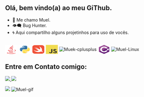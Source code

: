 ## Olá, bem vindo(a) ao meu GiThub.

- 🪪 Me chamo Muel.
- 👁️‍🗨️ Bug Hunter.                                          
- 🌀 Aqui compartilho alguns projetinhos para uso de vocês. 

<div style="display: inline_block"><br>
  <img align="center" alt="Muel-java" height="30" width="40" src="https://raw.githubusercontent.com/devicons/devicon/master/icons/java/java-plain.svg">
  <img align="center" alt="Muel-python" height="30" width="40" src="https://raw.githubusercontent.com/devicons/devicon/master/icons/python/python-original.svg">
  <img align="center" alt="Muel-Swift" height="30" width="40" src="https://raw.githubusercontent.com/devicons/devicon/master/icons/swift/swift-original.svg">
  <img align="center" alt="Muel-JavaS" height="30" width="40" src="https://raw.githubusercontent.com/devicons/devicon/master/icons/javascript/javascript-original.svg">
  <img align="center" alt="Muek-cplusplus" height="30" width="40" src="https://cdn.jsdelivr.net/gh/devicons/devicon@latest/icons/cplusplus/cplusplus-original.svg" />
  <img align="center" alt="Muel-Csharp" height="30" width="40" src="https://raw.githubusercontent.com/devicons/devicon/master/icons/csharp/csharp-original.svg"> 
  <img align="center" alt="Muel-Linux" height="30" width="40" src="https://cdn.jsdelivr.net/gh/devicons/devicon@latest/icons/archlinux/archlinux-original.svg">
  
  </div>

## Entre em Contato comigo:

<a href="https://instagram.com/mlz77k" target="_blank"><img src="https://img.shields.io/badge/-Instagram-%23E4405F?style=for-the-badge&logo=instagram&logoColor=white" target="_blank"></a><a href="https://x.com/mlz77k" target="_blank">
  <img src="https://img.shields.io/badge/-X-000000?style=for-the-badge&logo=x&logoColor=white" target="_blank">
</a>


<img src = "https://github-readme-stats.vercel.app/api/top-langs/?username=mlz777k&layout=compact"> 


<img align="" alt="Muel-gif" src="https://cdn.discordapp.com/attachments/1297081021593817132/1372007680058589194/IMG_1197.gif?ex=68253539&is=6823e3b9&hm=a9cb850467d965900b5858c44d49c6f50ac7fb9f80deb8c9188b3a1e4afbf4fe&">



 

